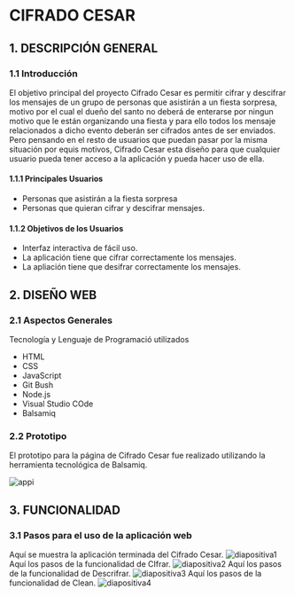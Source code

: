# CIFRADO CESAR
## 1. DESCRIPCIÓN GENERAL
### 1.1 Introducción
El objetivo principal del proyecto Cifrado Cesar es permitir cifrar y descifrar los mensajes de un grupo de personas que asistirán a un fiesta sorpresa, motivo por el cual el dueño del santo no deberá de enterarse por ningun motivo que le están organizando una fiesta y para ello todos los mensaje relacionados a dicho evento deberán ser cifrados antes de ser enviados.
Pero pensando en el resto de usuarios que puedan pasar por la misma situación por equis motivos, Cifrado Cesar esta diseño para que cualquier usuario pueda tener acceso a la aplicación y pueda hacer uso de ella.
#### 1.1.1 Principales Usuarios
- Personas que asistirán a la fiesta sorpresa
- Personas que quieran cifrar y descifrar mensajes.
#### 1.1.2 Objetivos de los Usuarios
- Interfaz interactiva de fácil uso.
- La aplicación tiene que cifrar correctamente los mensajes. 
- La apliación tiene que desifrar correctamente los mensajes.
## 2. DISEÑO WEB
### 2.1 Aspectos Generales
Tecnología y Lenguaje de Programació utilizados
- HTML
- CSS
- JavaScript
- Git Bush
- Node.js
- Visual Studio COde
- Balsamiq
### 2.2 Prototipo
El prototipo para la página de Cifrado Cesar fue realizado utilizando la herramienta tecnológica de Balsamiq.

![appi](https://user-images.githubusercontent.com/37357453/40921346-d268fe68-67d4-11e8-925b-4af7b443e25d.png)
## 3. FUNCIONALIDAD
### 3.1 Pasos para el uso de la aplicación web
Aquí se muestra la aplicación terminada del Cifrado Cesar.
![diapositiva1](https://user-images.githubusercontent.com/37357453/40925555-a1a55668-67df-11e8-9345-2e0349ca6bea.PNG)
Aquí los pasos de la funcionalidad de CIfrar.
![diapositiva2](https://user-images.githubusercontent.com/37357453/40925564-a64eab9c-67df-11e8-83b7-b30527b6a8df.PNG)
Aquí los pasos de la funcionalidad de Descrifrar.
![diapositiva3](https://user-images.githubusercontent.com/37357453/40925574-a96f236a-67df-11e8-9c86-d4592ea96e70.PNG)
Aquí los pasos de la funcionalidad de Clean.
![diapositiva4](https://user-images.githubusercontent.com/37357453/40925581-ac3b79b8-67df-11e8-9f0a-f73d32f56d7d.PNG)


